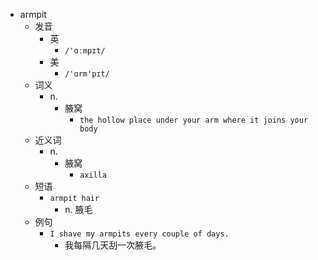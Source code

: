 - armpit
  - 发音
    - 英
      - `/'ɑːmpɪt/`
    - 美
      - `/'ɑrm'pɪt/`
  - 词义
    - n.
      - 腋窝
        - `the hollow place under your arm where it joins your body`
  - 近义词
    - n.
      - 腋窝
        - `axilla`
  - 短语
    - `armpit hair`
      - n. 腋毛 
  - 例句
    - `I shave my armpits every couple of days.`
      - 我每隔几天刮一次腋毛。

